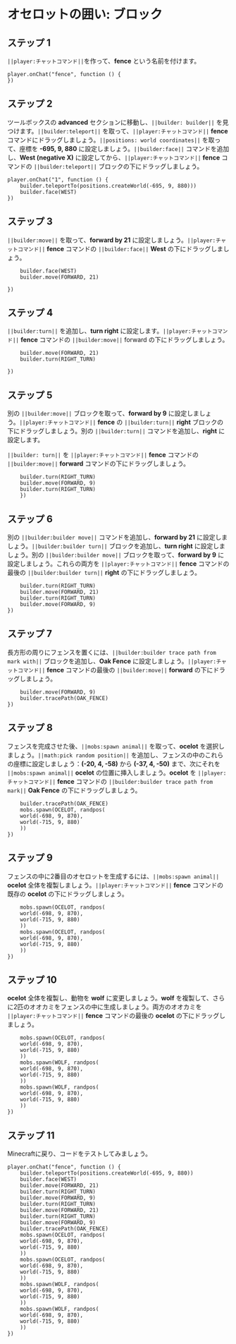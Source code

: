 # オセロットの囲い: ブロック

## ステップ 1
``||player:チャットコマンド||``を作って、**fence** という名前を付けます。

```blocks
player.onChat("fence", function () {
})
```

## ステップ 2

ツールボックスの **advanced** セクションに移動し、``||builder: builder||`` を見つけます。``||builder:teleport||`` を取って、``||player:チャットコマンド||`` **fence** コマンドにドラッグしましょう。``||positions: world coordinates||`` を取って、座標を **-695, 9, 880** に設定しましょう。``||builder:face||`` コマンドを追加し、**West (negative X)** に設定してから、``||player:チャットコマンド||`` **fence** コマンドの ``||builder:teleport||`` ブロックの下にドラッグしましょう。

```blocks
player.onChat("1", function () {
    builder.teleportTo(positions.createWorld(-695, 9, 880)))
    builder.face(WEST)
})
```

## ステップ 3

``||builder:move||`` を取って、**forward by 21** に設定しましょう。``||player:チャットコマンド||`` **fence** コマンドの ``||builder:face||`` **West** の下にドラッグしましょう。

```blocks
    builder.face(WEST)
    builder.move(FORWARD, 21)

})
```

## ステップ 4

``||builder:turn||`` を追加し、**turn right** に設定します。``||player:チャットコマンド||`` **fence** コマンドの ``||builder:move||`` forward の下にドラッグしましょう。

```blocks
    builder.move(FORWARD, 21)
    builder.turn(RIGHT_TURN)
    
})
```

## ステップ 5

別の ``||builder:move||`` ブロックを取って、**forward by 9** に設定しましょう。``||player:チャットコマンド||`` **fence** の ``||builder:turn||`` **right** ブロックの下にドラッグしましょう。別の ``||builder:turn||`` コマンドを追加し、**right** に設定します。

``||builder: turn||`` を ``||player:チャットコマンド||`` **fence** コマンドの ``||builder:move||`` **forward** コマンドの下にドラッグしましょう。

```blocks
    builder.turn(RIGHT_TURN)
    builder.move(FORWARD, 9)
    builder.turn(RIGHT_TURN)
    })
```

## ステップ 6

別の ``||builder:builder move||`` コマンドを追加し、**forward by 21** に設定しましょう。``||builder:builder turn||`` ブロックを追加し、**turn right** に設定しましょう。別の ``||builder:builder move||`` ブロックを取って、**forward by 9** に設定しましょう。これらの両方を ``||player:チャットコマンド||`` **fence** コマンドの最後の ``||builder:builder turn||`` **right** の下にドラッグしましょう。

```blocks
    builder.turn(RIGHT_TURN)
    builder.move(FORWARD, 21)
    builder.turn(RIGHT_TURN)
    builder.move(FORWARD, 9)
})
```

## ステップ 7

長方形の周りにフェンスを置くには、``||builder:builder trace path from mark with||`` ブロックを追加し、**Oak Fence** に設定しましょう。``||player:チャットコマンド||`` **fence** コマンドの最後の ``||builder:move||`` **forward** の下にドラッグしましょう。

```blocks
    builder.move(FORWARD, 9)
    builder.tracePath(OAK_FENCE)
})
```

## ステップ 8

フェンスを完成させた後、``||mobs:spawn animal||`` を取って、**ocelot** を選択しましょう。``||math:pick random position||`` を追加し、フェンスの中のこれらの座標に設定しましょう：**(-20, 4, -58)** から **(-37, 4, -50)** まで、次にそれを ``||mobs:spawn animal||`` **ocelot** の位置に挿入しましょう。**ocelot** を ``||player:チャットコマンド||`` **fence** コマンドの ``||builder:builder trace path from mark||`` **Oak Fence** の下にドラッグしましょう。

```blocks
    builder.tracePath(OAK_FENCE)
    mobs.spawn(OCELOT, randpos(
    world(-698, 9, 870),
    world(-715, 9, 880)
    ))
})
```

## ステップ 9

フェンスの中に2番目のオセロットを生成するには、``||mobs:spawn animal||`` **ocelot** 全体を複製しましょう。``||player:チャットコマンド||`` **fence** コマンドの既存の **ocelot** の下にドラッグしましょう。

```blocks
    mobs.spawn(OCELOT, randpos(
    world(-698, 9, 870),
    world(-715, 9, 880)
    ))
    mobs.spawn(OCELOT, randpos(
    world(-698, 9, 870),
    world(-715, 9, 880)
    ))
})
```

## ステップ 10

**ocelot** 全体を複製し、動物を **wolf** に変更しましょう。**wolf** を複製して、さらに2匹のオオカミをフェンスの中に生成しましょう。両方のオオカミを ``||player:チャットコマンド||`` **fence** コマンドの最後の **ocelot** の下にドラッグしましょう。

```blocks
    mobs.spawn(OCELOT, randpos(
    world(-698, 9, 870),
    world(-715, 9, 880)
    ))
    mobs.spawn(WOLF, randpos(
    world(-698, 9, 870),
    world(-715, 9, 880)
    ))
    mobs.spawn(WOLF, randpos(
    world(-698, 9, 870),
    world(-715, 9, 880)
    ))
})
```

## ステップ 11

Minecraftに戻り、コードをテストしてみましょう。

```blocks
player.onChat("fence", function () {
    builder.teleportTo(positions.createWorld(-695, 9, 880))
    builder.face(WEST)
    builder.move(FORWARD, 21)
    builder.turn(RIGHT_TURN)
    builder.move(FORWARD, 9)
    builder.turn(RIGHT_TURN)
    builder.move(FORWARD, 21)
    builder.turn(RIGHT_TURN)
    builder.move(FORWARD, 9)
    builder.tracePath(OAK_FENCE)
    mobs.spawn(OCELOT, randpos(
    world(-698, 9, 870),
    world(-715, 9, 880)
    ))
    mobs.spawn(OCELOT, randpos(
    world(-698, 9, 870),
    world(-715, 9, 880)
    ))
    mobs.spawn(WOLF, randpos(
    world(-698, 9, 870),
    world(-715, 9, 880)
    ))
    mobs.spawn(WOLF, randpos(
    world(-698, 9, 870),
    world(-715, 9, 880)
    ))
})
```